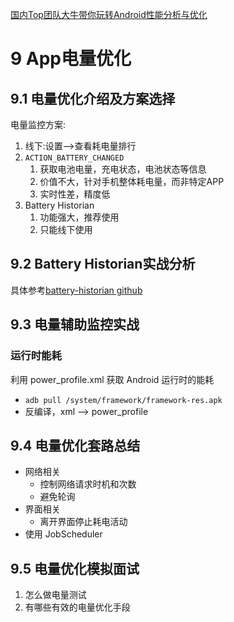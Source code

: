 [国内Top团队大牛带你玩转Android性能分析与优化](https://coding.imooc.com/class/308.html)

# 9 App电量优化

## 9.1 电量优化介绍及方案选择

电量监控方案:

1. 线下:设置-->查看耗电量排行
2. `ACTION_BATTERY_CHANGED`
   1. 获取电池电量，充电状态，电池状态等信息
   2. 价值不大，针对手机整体耗电量，而非特定APP
   3. 实时性差，精度低
3. Battery Historian
   1. 功能强大，推荐使用
   2. 只能线下使用

## 9.2 Battery Historian实战分析

具体参考[battery-historian github](https://github.com/google/battery-historian/)

## 9.3 电量辅助监控实战

### 运行时能耗

利用 power_profile.xml 获取 Android 运行时的能耗

- `adb pull /system/framework/framework-res.apk`
- 反编译，xml --> power_profile

## 9.4 电量优化套路总结

- 网络相关
  - 控制网络请求时机和次数
  - 避免轮询
- 界面相关
  - 离开界面停止耗电活动
- 使用 JobScheduler

## 9.5 电量优化模拟面试

1. 怎么做电量测试
2. 有哪些有效的电量优化手段
